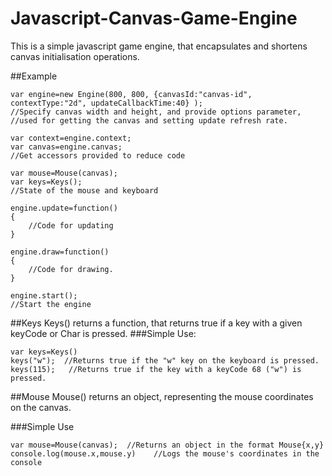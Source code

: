 # Javascript-Canvas-Game-Engine
This is a simple javascript game engine, that encapsulates and shortens canvas initialisation operations.

##Example

```Js
var engine=new Engine(800, 800, {canvasId:"canvas-id", contextType:"2d", updateCallbackTime:40} );
//Specify canvas width and height, and provide options parameter, 
//used for getting the canvas and setting update refresh rate.

var context=engine.context;
var canvas=engine.canvas;
//Get accessors provided to reduce code

var mouse=Mouse(canvas);
var keys=Keys();
//State of the mouse and keyboard

engine.update=function()
{
    //Code for updating
}

engine.draw=function()
{
    //Code for drawing.
}

engine.start();
//Start the engine

```

##Keys
Keys() returns a function, that returns true if a key with a given keyCode or Char is pressed.
###Simple Use:
```Js
var keys=Keys()
keys("w");  //Returns true if the "w" key on the keyboard is pressed.
keys(115);   //Returns true if the key with a keyCode 68 ("w") is pressed.
```

##Mouse
Mouse() returns an object, representing the mouse coordinates on the canvas.

###Simple Use
```Js
var mouse=Mouse(canvas);  //Returns an object in the format Mouse{x,y}
console.log(mouse.x,mouse.y)    //Logs the mouse's coordinates in the console

